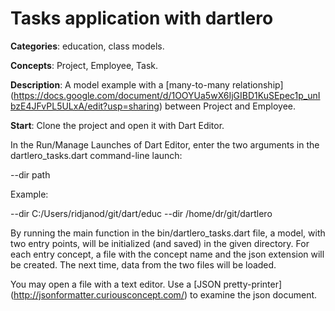 
# Tasks application with dartlero

**Categories**: education, class models.

**Concepts**: Project, Employee, Task.

**Description**:
A model example with a [many-to-many relationship] 
(https://docs.google.com/document/d/1OOYUa5wX6IjGIBD1KuSEpec1p_unIbzE4JFvPL5ULxA/edit?usp=sharing) 
between Project and Employee.

**Start**:
Clone the project and open it with Dart Editor.

In the Run/Manage Launches of Dart Editor, enter the two arguments in the 
dartlero_tasks.dart command-line launch:

--dir path 

Example:

--dir C:/Users/ridjanod/git/dart/educ
--dir /home/dr/git/dartlero

By running the main function in the bin/dartlero_tasks.dart file, a model, 
with two entry points, will be initialized (and saved) in the given directory. 
For each entry concept, a file with the concept name and the json extension 
will be created. The next time, data from the two files will be loaded.

You may open a file with a text editor. Use a 
[JSON pretty-printer] (http://jsonformatter.curiousconcept.com/) 
to examine the json document.







